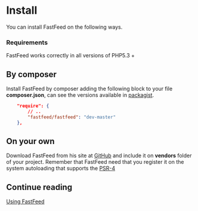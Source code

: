 # Install

You can install FastFeed on the following ways.

### Requirements

FastFeed works correctly in all versions of PHP5.3 +

## By composer

Install FastFeed by composer adding the following block to your file **composer.json**, can see the
versions available in [packagist](https://packagist.org/packages/fastfeed/fastfeed).

``` json
    "require": {
        // ..
        "fastfeed/fastfeed": "dev-master"
    },
```

## On your own

Download FastFeed from his site at [GitHub](https://github.com/desarrolla2/RSSClient/releases) and include it on
**vendors** folder of your project. Remember that FastFeed need that you register it on the system
autoloading that supports the [PSR-4](https://github.com/php-fig/fig-standards/blob/master/accepted/PSR-4.md)

## Continue reading

[Using FastFeed](https://github.com/FastFeed/FastFeed/blob/master/doc/es/use.md)